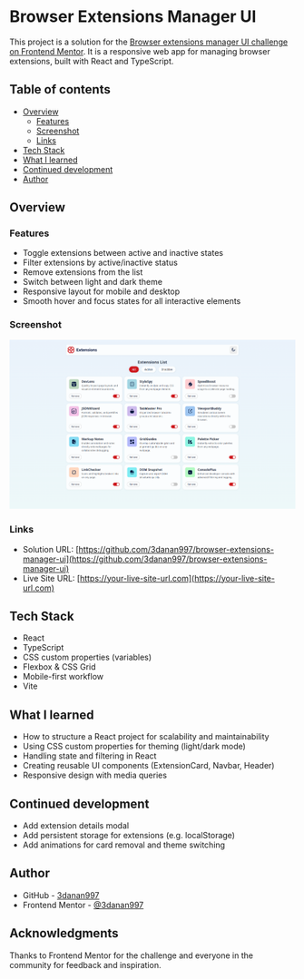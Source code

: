 # Browser Extensions Manager UI

This project is a solution for the [Browser extensions manager UI challenge on Frontend Mentor](https://www.frontendmentor.io/challenges/browser-extension-manager-ui-yNZnOfsMAp). It is a responsive web app for managing browser extensions, built with React and TypeScript.

## Table of contents
- [Overview](#overview)
  - [Features](#features)
  - [Screenshot](#screenshot)
  - [Links](#links)
- [Tech Stack](#tech-stack)
- [What I learned](#what-i-learned)
- [Continued development](#continued-development)
- [Author](#author)

## Overview

### Features
- Toggle extensions between active and inactive states
- Filter extensions by active/inactive status
- Remove extensions from the list
- Switch between light and dark theme
- Responsive layout for mobile and desktop
- Smooth hover and focus states for all interactive elements

### Screenshot

<img src="./screenshot.png" alt="Screenshot of the Browser Extensions Manager UI" width="1024" />

### Links
- Solution URL: [https://github.com/3danan997/browser-extensions-manager-ui](https://github.com/3danan997/browser-extensions-manager-ui)
- Live Site URL: [https://your-live-site-url.com](https://your-live-site-url.com)

## Tech Stack
- React
- TypeScript
- CSS custom properties (variables)
- Flexbox & CSS Grid
- Mobile-first workflow
- Vite

## What I learned
- How to structure a React project for scalability and maintainability
- Using CSS custom properties for theming (light/dark mode)
- Handling state and filtering in React
- Creating reusable UI components (ExtensionCard, Navbar, Header)
- Responsive design with media queries

## Continued development
- Add extension details modal
- Add persistent storage for extensions (e.g. localStorage)
- Add animations for card removal and theme switching


## Author
- GitHub - [3danan997](https://github.com/3danan997)
- Frontend Mentor - [@3danan997](https://www.frontendmentor.io/profile/3danan997)

## Acknowledgments
Thanks to Frontend Mentor for the challenge and everyone in the community for feedback and inspiration.
